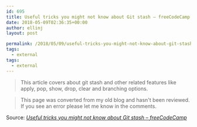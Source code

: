 ```yaml
---
id: 695
title: Useful tricks you might not know about Git stash – freeCodeCamp
date: 2018-05-09T02:36:35+00:00
author: ellinj
layout: post

permalink: /2018/05/09/useful-tricks-you-might-not-know-about-git-stash-freecodecamp/
tags:
  - external
tags:
  - external
---
```

> This article covers about git stash and other related features like apply, pop, show, drop, clear and branching options.

>This page was converted from my old blog and hasn't been reviewed. If you see an error please let me know in the comments.

Source: _[Useful tricks you might not know about Git stash – freeCodeCamp](https://medium.freecodecamp.org/useful-tricks-you-might-not-know-about-git-stash-e8a9490f0a1a)_